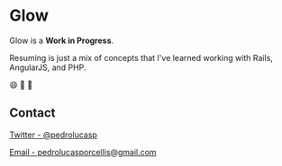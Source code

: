 # Glow

Glow is a **Work in Progress**.

Resuming is just a mix of concepts that I've learned working with Rails, AngularJS, and PHP.

:smile: :punch: :metal:

## Contact
[Twitter -  @pedrolucasp](http://www.twitter.com/pedrolucasp)

[Email -  pedrolucasporcellis@gmail.com](mailto:pedrolucasporcellis@gmail.com)
